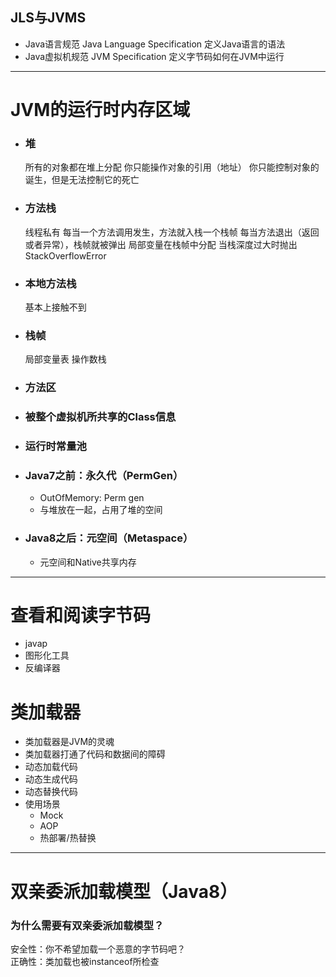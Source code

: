 ## JLS与JVMS
- Java语⾔规范 Java Language Specification 定义Java语⾔的语法
- Java虚拟机规范 JVM Specification 定义字节码如何在JVM中运⾏
---

# JVM的运⾏时内存区域
- ### 堆
  所有的对象都在堆上分配
  你只能操作对象的引⽤（地址）
  你只能控制对象的诞⽣，但是⽆法控制它的死亡
- ### ⽅法栈
  线程私有
  每当⼀个⽅法调⽤发⽣，⽅法就⼊栈⼀个栈帧
  每当⽅法退出（返回或者异常），栈帧就被弹出
  局部变量在栈帧中分配
  当栈深度过⼤时抛出StackOverflowError
- ### 本地⽅法栈
  基本上接触不到
- ### 栈帧
  局部变量表
  操作数栈
- ### ⽅法区
- ### 被整个虚拟机所共享的Class信息
- ### 运⾏时常量池
- ### Java7之前：永久代（PermGen）
  - OutOfMemory: Perm gen
  - 与堆放在一起，占用了堆的空间
- ### Java8之后：元空间（Metaspace）
  - 元空间和Native共享内存

--- 


# 查看和阅读字节码
  - javap
  - 图形化⼯具
  - 反编译器 

# 类加载器
  - 类加载器是JVM的灵魂
  - 类加载器打通了代码和数据间的障碍
  - 动态加载代码
  - 动态⽣成代码
  - 动态替换代码
  - 使⽤场景
    - Mock
    - AOP
    - 热部署/热替换 
---

# 双亲委派加载模型（Java8） 
### 为什么需要有双亲委派加载模型？
安全性：你不希望加载⼀个恶意的字节码吧？  
正确性：类加载也被instanceof所检查  

 

 

 

 

 